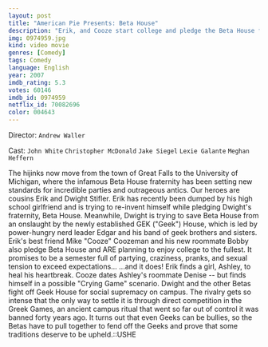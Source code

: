 ```yaml
---
layout: post
title: "American Pie Presents: Beta House"
description: "Erik, and Cooze start college and pledge the Beta House fraternity, presided over by none other than legendary Dwight Stifler. But chaos ensues when a fraternity of geeks threatens to stop the debauchery and the Betas have to make a stand for their right to party..."
img: 0974959.jpg
kind: video movie
genres: [Comedy]
tags: Comedy 
language: English
year: 2007
imdb_rating: 5.3
votes: 60146
imdb_id: 0974959
netflix_id: 70082696
color: 004643
---
```

Director: `Andrew Waller`  

Cast: `John White` `Christopher McDonald` `Jake Siegel` `Lexie Galante` `Meghan Heffern` 

The hijinks now move from the town of Great Falls to the University of Michigan, where the infamous Beta House fraternity has been setting new standards for incredible parties and outrageous antics. Our heroes are cousins Erik and Dwight Stifler. Erik has recently been dumped by his high school girlfriend and is trying to re-invent himself while pledging Dwight's fraternity, Beta House. Meanwhile, Dwight is trying to save Beta House from an onslaught by the newly established GEK ("Geek") House, which is led by power-hungry nerd leader Edgar and his band of geek brothers and sisters. Erik's best friend Mike "Cooze" Coozeman and his new roommate Bobby also pledge Beta House and ARE planning to enjoy college to the fullest. It promises to be a semester full of partying, craziness, pranks, and sexual tension to exceed expectations... ...and it does! Erik finds a girl, Ashley, to heal his heartbreak. Cooze dates Ashley's roommate Denise -- but finds himself in a possible "Crying Game" scenario. Dwight and the other Betas fight off Geek House for social supremacy on campus. The rivalry gets so intense that the only way to settle it is through direct competition in the Greek Games, an ancient campus ritual that went so far out of control it was banned forty years ago. It turns out that even Geeks can be bullies, so the Betas have to pull together to fend off the Geeks and prove that some traditions deserve to be upheld.::USHE